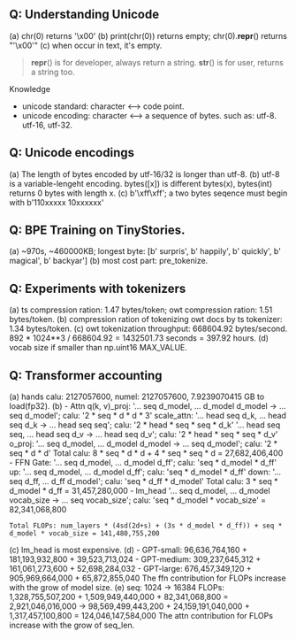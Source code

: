## Q: Understanding Unicode
(a) chr(0) returns '\x00'
(b) print(chr(0)) returns empty; chr(0).__repr__() returns "'\\x00'"
(c) when occur in text, it's empty.

> __repr__() is for developer, always return a string. __str__() is for user, returns a string too.

Knowledge
- unicode standard: character <--> code point.
- unicode encoding: character <--> a sequence of bytes. such as: utf-8. utf-16, utf-32.

## Q: Unicode encodings
(a) The length of bytes encoded by utf-16/32 is longer than utf-8.
(b) utf-8 is a variable-lengeht encoding. bytes([x]) is different bytes(x), bytes(int) returns 0 bytes with length x.
(c) b'\xff\xff'; a two bytes seqence must begin with b'110xxxxx 10xxxxxx'

## Q: BPE Training on TinyStories.
(a) ~970s, ~460000KB; longest byte: [b' surpris', b' happily', b' quickly', b' magical', b' backyar']
(b) most cost part: pre_tokenize.

## Q: Experiments with tokenizers
(a) ts compression ration: 1.47 bytes/token; owt compression ration: 1.51 bytes/token.
(b) compression ration of tokenizing owt docs by ts tokenizer: 1.34 bytes/token.
(c) owt tokenization throughput: 668604.92 bytes/second. 892 * 1024**3 / 668604.92 = 1432501.73 seconds = 397.92 hours.
(d) vocab size if smaller than np.uint16 MAX_VALUE.

## Q: Transformer accounting
(a) hands calu: 2127057600, numel: 2127057600, 7.9239070415 GB to load(fp32).
(b) - Attn
    q(k, v)_proj: '... seq d_model, ... d_model d_model -> ... seq d_model'; calu: '2 * seq * d * d * 3'
    scale_attn: '... head seq d_k, ... head seq d_k -> ... head seq seq'; calu: '2 * head * seq * seq * d_k'
                '... head seq seq, ... head seq d_v -> ... head seq d_v'; calu: '2 * head * seq * seq * d_v'
    o_proj: '... seq d_model, ... d_model d_model -> ... seq d_model'; calu: '2 * seq * d * d'
    Total calu: 8 * seq * d * d + 4 * seq * seq * d = 27,682,406,400
    - FFN
    Gate: '... seq d_model, ... d_model d_ff'; calu: 'seq * d_model * d_ff'
    up: '... seq d_model, ... d_model d_ff'; calu: 'seq * d_model * d_ff'
    down: '... seq d_ff, ... d_ff d_model'; calu: 'seq * d_ff * d_model'
    Total calu: 3 * seq * d_model * d_ff = 31,457,280,000
    - lm_head
    '... seq d_model, ... d_model vocab_size -> ... seq vocab_size'; calu: 'seq * d_model * vocab_size' = 82,341,068,800

    Total FLOPs: num_layers * (4sd(2d+s) + (3s * d_model * d_ff)) + seq * d_model * vocab_size = 141,480,755,200
(c) lm_head is most expensive.
(d) - GPT-small:  96,636,764,160  + 181,193,932,800 + 39,523,713,024
    - GPT-medium: 309,237,645,312 + 161,061,273,600 + 52,698,284,032
    - GPT-large:  676,457,349,120 + 905,969,664,000 + 65,872,855,040
    The ffn contribution for FLOPs increase with the grow of model size.
(e) seq: 1024 -> 16384
    FLOPs:  1,328,755,507,200 +  1,509,949,440,000 +    82,341,068,800 =   2,921,046,016,000
        -> 98,569,499,443,200 + 24,159,191,040,000 + 1,317,457,100,800 = 124,046,147,584,000
    The attn contribution for FLOPs increase with the grow of seq_len.

